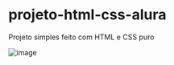 # projeto-html-css-alura
Projeto simples feito com HTML e CSS puro

![image](https://github.com/Elliens/projeto-html-css-alura/assets/60245605/a73d5cd2-45b0-4b1b-a872-cc1c499f8f61)

